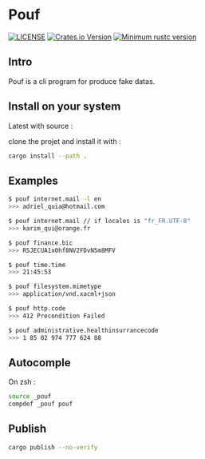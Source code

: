 # Pouf

[![LICENSE](https://img.shields.io/badge/license-MIT-blue.svg)](LICENSE)
[![Crates.io Version](https://img.shields.io/crates/v/pouf.svg)](https://crates.io/crates/pouf)
[![Minimum rustc version](https://img.shields.io/badge/rustc-1.45.0+-lightgray.svg)](#rust-version-requirements)

## Intro

Pouf is a cli program for produce fake datas.

## Install on your system

Latest with source :

clone the projet and install it with :

```zsh
cargo install --path .
```

## Examples

```zsh
$ pouf internet.mail -l en
>>> adriel_quia@hotmail.com
```

```zsh
$ pouf internet.mail // if locales is "fr_FR.UTF-8"
>>> karim_qui@orange.fr
```

```zsh
$ pouf finance.bic
>>> RSJECUA1x0hf8NV2FDvN5m8MFV
```

```zsh
$ pouf time.time
>>> 21:45:53
```

```zsh
$ pouf filesystem.mimetype
>>> application/vnd.xacml+json
```

```zsh
$ pouf http.code
>>> 412 Precondition Failed
```

```zsh
$ pouf administrative.healthinsurrancecode
>>> 1 85 02 974 777 624 88
```

## Autocomple

On zsh :

```zsh
source _pouf
compdef _pouf pouf
```

## Publish

```zsh
cargo publish --no-verify
```
